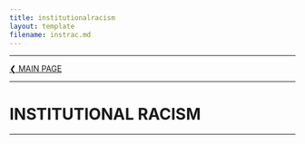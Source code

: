 ```yaml
---
title: institutionalracism
layout: template
filename: instrac.md
--- 
```


- - - -

[❮ MAIN PAGE](index.md)

- - - -

# INSTITUTIONAL RACISM

- - - -
